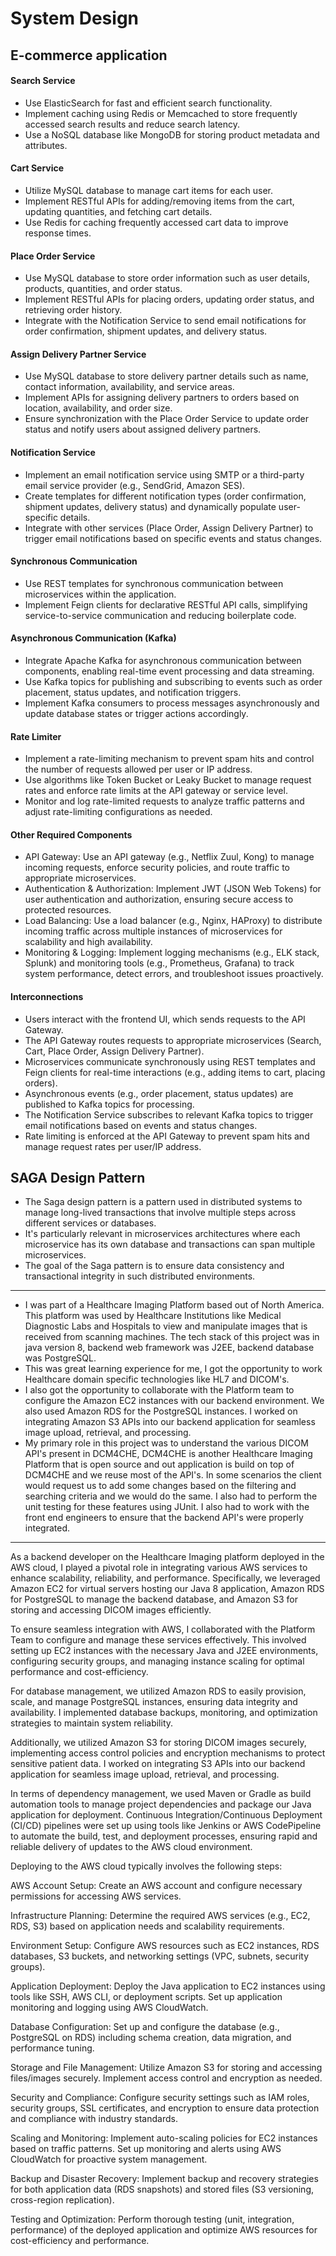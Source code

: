 # **System Design**

## **E-commerce application**
#### Search Service
- Use ElasticSearch for fast and efficient search functionality.
- Implement caching using Redis or Memcached to store frequently accessed search results and reduce search latency.
- Use a NoSQL database like MongoDB for storing product metadata and attributes.

#### Cart Service
- Utilize MySQL database to manage cart items for each user.
- Implement RESTful APIs for adding/removing items from the cart, updating quantities, and fetching cart details.
- Use Redis for caching frequently accessed cart data to improve response times.

#### Place Order Service
- Use MySQL database to store order information such as user details, products, quantities, and order status.
- Implement RESTful APIs for placing orders, updating order status, and retrieving order history.
- Integrate with the Notification Service to send email notifications for order confirmation, shipment updates, and delivery status.

#### Assign Delivery Partner Service
- Use MySQL database to store delivery partner details such as name, contact information, availability, and service areas.
- Implement APIs for assigning delivery partners to orders based on location, availability, and order size.
- Ensure synchronization with the Place Order Service to update order status and notify users about assigned delivery partners.

#### Notification Service
- Implement an email notification service using SMTP or a third-party email service provider (e.g., SendGrid, Amazon SES).
- Create templates for different notification types (order confirmation, shipment updates, delivery status) and dynamically populate user-specific details.
- Integrate with other services (Place Order, Assign Delivery Partner) to trigger email notifications based on specific events and status changes.

#### Synchronous Communication
- Use REST templates for synchronous communication between microservices within the application.
- Implement Feign clients for declarative RESTful API calls, simplifying service-to-service communication and reducing boilerplate code.

#### Asynchronous Communication (Kafka)
- Integrate Apache Kafka for asynchronous communication between components, enabling real-time event processing and data streaming.
- Use Kafka topics for publishing and subscribing to events such as order placement, status updates, and notification triggers.
- Implement Kafka consumers to process messages asynchronously and update database states or trigger actions accordingly.

#### Rate Limiter
- Implement a rate-limiting mechanism to prevent spam hits and control the number of requests allowed per user or IP address.
- Use algorithms like Token Bucket or Leaky Bucket to manage request rates and enforce rate limits at the API gateway or service level.
- Monitor and log rate-limited requests to analyze traffic patterns and adjust rate-limiting configurations as needed.

#### Other Required Components
- API Gateway: Use an API gateway (e.g., Netflix Zuul, Kong) to manage incoming requests, enforce security policies, and route traffic to appropriate microservices.
- Authentication & Authorization: Implement JWT (JSON Web Tokens) for user authentication and authorization, ensuring secure access to protected resources.
- Load Balancing: Use a load balancer (e.g., Nginx, HAProxy) to distribute incoming traffic across multiple instances of microservices for scalability and high availability.
- Monitoring & Logging: Implement logging mechanisms (e.g., ELK stack, Splunk) and monitoring tools (e.g., Prometheus, Grafana) to track system performance, detect errors, and troubleshoot issues proactively.

#### Interconnections
- Users interact with the frontend UI, which sends requests to the API Gateway.
- The API Gateway routes requests to appropriate microservices (Search, Cart, Place Order, Assign Delivery Partner).
- Microservices communicate synchronously using REST templates and Feign clients for real-time interactions (e.g., adding items to cart, placing orders).
- Asynchronous events (e.g., order placement, status updates) are published to Kafka topics for processing.
- The Notification Service subscribes to relevant Kafka topics to trigger email notifications based on events and status changes.
- Rate limiting is enforced at the API Gateway to prevent spam hits and manage request rates per user/IP address.

## **SAGA Design Pattern**
- The Saga design pattern is a pattern used in distributed systems to manage long-lived transactions that involve multiple steps across different services or databases.
- It's particularly relevant in microservices architectures where each microservice has its own database and transactions can span multiple microservices. 
- The goal of the Saga pattern is to ensure data consistency and transactional integrity in such distributed environments.

---
- I was part of a Healthcare Imaging Platform based out of North America. This platform was used by Healthcare Institutions like Medical Diagnostic Labs and Hospitals to view and manipulate images that is received from scanning machines. The tech stack of this project was in java version 8, backend web framework was J2EE, backend database was PostgreSQL. 
- This was great learning experience for me, I got the opportunity to work Healthcare domain specific technologies like HL7 and DICOM's.
- I also got the opportunity to collaborate with the Platform team to configure the Amazon EC2 instances with our backend environment. We also used Amazon RDS for the PostgreSQL instances. I worked on integrating Amazon S3 APIs into our backend application for seamless image upload, retrieval, and processing.
- My primary role in this project was to understand the various DICOM API's present in DCM4CHE, DCM4CHE is another Healthcare Imaging Platform that is open source and out application is build on top of DCM4CHE and we reuse most of the API's. In some scenarios the client would request us to add some changes based on the filtering and searching criteria and we would do the same. I also had to perform the unit testing for these features using JUnit. I also had to work with the front end engineers to ensure that the backend API's were properly integrated.

---
As a backend developer on the Healthcare Imaging platform deployed in the AWS cloud, I played a pivotal role in integrating various AWS services to enhance scalability, reliability, and performance. Specifically, we leveraged Amazon EC2 for virtual servers hosting our Java 8 application, Amazon RDS for PostgreSQL to manage the backend database, and Amazon S3 for storing and accessing DICOM images efficiently.

To ensure seamless integration with AWS, I collaborated with the Platform Team to configure and manage these services effectively. This involved setting up EC2 instances with the necessary Java and J2EE environments, configuring security groups, and managing instance scaling for optimal performance and cost-efficiency.

For database management, we utilized Amazon RDS to easily provision, scale, and manage PostgreSQL instances, ensuring data integrity and availability. I implemented database backups, monitoring, and optimization strategies to maintain system reliability.

Additionally, we utilized Amazon S3 for storing DICOM images securely, implementing access control policies and encryption mechanisms to protect sensitive patient data. I worked on integrating S3 APIs into our backend application for seamless image upload, retrieval, and processing.

In terms of dependency management, we used Maven or Gradle as build automation tools to manage project dependencies and package our Java application for deployment. Continuous Integration/Continuous Deployment (CI/CD) pipelines were set up using tools like Jenkins or AWS CodePipeline to automate the build, test, and deployment processes, ensuring rapid and reliable delivery of updates to the AWS cloud environment.

Deploying to the AWS cloud typically involves the following steps:

AWS Account Setup: Create an AWS account and configure necessary permissions for accessing AWS services.

Infrastructure Planning: Determine the required AWS services (e.g., EC2, RDS, S3) based on application needs and scalability requirements.

Environment Setup: Configure AWS resources such as EC2 instances, RDS databases, S3 buckets, and networking settings (VPC, subnets, security groups).

Application Deployment: Deploy the Java application to EC2 instances using tools like SSH, AWS CLI, or deployment scripts. Set up application monitoring and logging using AWS CloudWatch.

Database Configuration: Set up and configure the database (e.g., PostgreSQL on RDS) including schema creation, data migration, and performance tuning.

Storage and File Management: Utilize Amazon S3 for storing and accessing files/images securely. Implement access control and encryption as needed.

Security and Compliance: Configure security settings such as IAM roles, security groups, SSL certificates, and encryption to ensure data protection and compliance with industry standards.

Scaling and Monitoring: Implement auto-scaling policies for EC2 instances based on traffic patterns. Set up monitoring and alerts using AWS CloudWatch for proactive system management.

Backup and Disaster Recovery: Implement backup and recovery strategies for both application data (RDS snapshots) and stored files (S3 versioning, cross-region replication).

Testing and Optimization: Perform thorough testing (unit, integration, performance) of the deployed application and optimize AWS resources for cost-efficiency and performance.
